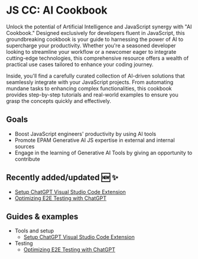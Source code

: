 # JS CC: AI Cookbook
Unlock the potential of Artificial Intelligence and JavaScript synergy with "AI Cookbook." Designed exclusively for developers fluent in JavaScript, this groundbreaking cookbook is your guide to harnessing the power of AI to supercharge your productivity. Whether you're a seasoned developer looking to streamline your workflow or a newcomer eager to integrate cutting-edge technologies, this comprehensive resource offers a wealth of practical use cases tailored to enhance your coding journey.

Inside, you'll find a carefully curated collection of AI-driven solutions that seamlessly integrate with your JavaScript projects. From automating mundane tasks to enhancing complex functionalities, this cookbook provides step-by-step tutorials and real-world examples to ensure you grasp the concepts quickly and effectively. 

## Goals
- Boost JavaScript engineers' productivity by using AI tools
- Promote EPAM Generative AI JS expertise in external and internal sources
- Engage in the learning of Generative AI Tools by giving an opportunity to contribute

## Recently added/updated 🆕 ✨
- [Setup ChatGPT Visual Studio Code Extension](https://github.com/EPAM-JS-Competency-center/ai-cookbook/blob/main/cookbook/tools%20and%20setup/setup-chatgpt-visual-studio-code-extension.md)
- [Optimizing E2E Testing with ChatGPT](https://github.com/EPAM-JS-Competency-center/ai-cookbook/blob/main/cookbook/testing/optimizing-e2e-testing-with-chatgpt.md)  


## Guides & examples
- Tools and setup 
    - [Setup ChatGPT Visual Studio Code Extension](https://github.com/EPAM-JS-Competency-center/ai-cookbook/blob/main/cookbook/tools%20and%20setup/setup-chatgpt-visual-studio-code-extension.md)
- Testing
    - [Optimizing E2E Testing with ChatGPT](https://github.com/EPAM-JS-Competency-center/ai-cookbook/blob/main/cookbook/testing/optimizing-e2e-testing-with-chatgpt.md) 